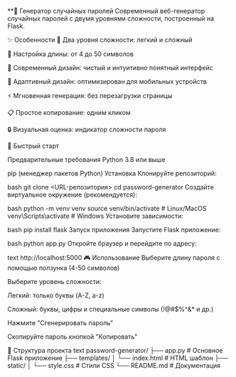 **🔐 Генератор случайных паролей
Современный веб-генератор случайных паролей с двумя уровнями сложности, построенный на Flask.

✨ Особенности
🎯 Два уровня сложности: легкий и сложный

📏 Настройка длины: от 4 до 50 символов

🎨 Современный дизайн: чистый и интуитивно понятный интерфейс

📱 Адаптивный дизайн: оптимизирован для мобильных устройств

⚡ Мгновенная генерация: без перезагрузки страницы

📋 Простое копирование: одним кликом

🔒 Визуальная оценка: индикатор сложности пароля

🚀 Быстрый старт

Предварительные требования
Python 3.8 или выше

pip (менеджер пакетов Python)
Установка
Клонируйте репозиторий:

bash
git clone <URL-репозитория>
cd password-generator
Создайте виртуальное окружение (рекомендуется):

bash
python -m venv venv
source venv/bin/activate  # Linux/MacOS
venv\Scripts\activate     # Windows
Установите зависимости:

bash
pip install flask
Запуск приложения
Запустите Flask приложение:

bash
python app.py
Откройте браузер и перейдите по адресу:

text
http://localhost:5000
🎮 Использование
Выберите длину пароля с помощью ползунка (4-50 символов)

Выберите уровень сложности:

Легкий: только буквы (A-Z, a-z)

Сложный: буквы, цифры и специальные символы (!@#$%^&* и др.)

Нажмите "Сгенерировать пароль"

Скопируйте пароль кнопкой "Копировать"

📁 Структура проекта
text
password-generator/
├── app.py                 # Основное Flask приложение
├── templates/
│   └── index.html        # HTML шаблон
├── static/
│   └── style.css         # Стили CSS
└── README.md             # Документация
